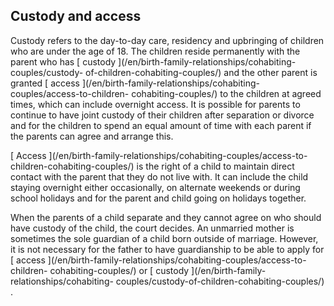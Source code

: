 ##  Custody and access

Custody refers to the day-to-day care, residency and upbringing of children
who are under the age of 18. The children reside permanently with the parent
who has [ custody ](/en/birth-family-relationships/cohabiting-couples/custody-
of-children-cohabiting-couples/) and the other parent is granted [ access
](/en/birth-family-relationships/cohabiting-couples/access-to-children-
cohabiting-couples/) to the children at agreed times, which can include
overnight access. It is possible for parents to continue to have joint custody
of their children after separation or divorce and for the children to spend an
equal amount of time with each parent if the parents can agree and arrange
this.

[ Access ](/en/birth-family-relationships/cohabiting-couples/access-to-
children-cohabiting-couples/) is the right of a child to maintain direct
contact with the parent that they do not live with. It can include the child
staying overnight either occasionally, on alternate weekends or during school
holidays and for the parent and child going on holidays together.

When the parents of a child separate and they cannot agree on who should have
custody of the child, the court decides. An unmarried mother is sometimes the
sole guardian of a child born outside of marriage. However, it is not
necessary for the father to have guardianship to be able to apply for [ access
](/en/birth-family-relationships/cohabiting-couples/access-to-children-
cohabiting-couples/) or [ custody ](/en/birth-family-relationships/cohabiting-
couples/custody-of-children-cohabiting-couples/) .  
